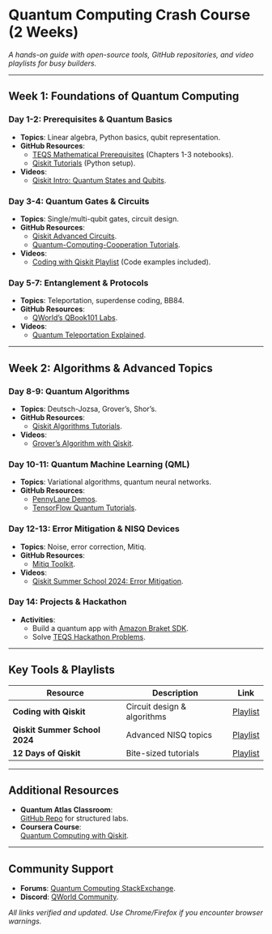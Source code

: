 # Quantum Computing Crash Course (2 Weeks)
*A hands-on guide with open-source tools, GitHub repositories, and video playlists for busy builders.*

---

## **Week 1: Foundations of Quantum Computing**
### **Day 1-2: Prerequisites & Quantum Basics**
- **Topics**: Linear algebra, Python basics, qubit representation.
- **GitHub Resources**:
  - [TEQS Mathematical Prerequisites](https://github.com/The-Eigensolvers/TEQS) (Chapters 1-3 notebooks).
  - [Qiskit Tutorials](https://github.com/desireevl/awesome-quantum-computing#learning) (Python setup).
- **Videos**:
  - [Qiskit Intro: Quantum States and Qubits](https://qiskit.org/learn/).

### **Day 3-4: Quantum Gates & Circuits**
- **Topics**: Single/multi-qubit gates, circuit design.
- **GitHub Resources**:
  - [Qiskit Advanced Circuits](https://github.com/MonitSharma/Learn-Quantum-Computing-For-Free#qiskit-resources).
  - [Quantum-Computing-Cooperation Tutorials](https://github.com/Quantum-Computing-Cooperation/Tutorials).
- **Videos**:
  - [Coding with Qiskit Playlist](https://www.youtube.com/playlist?list=PLOFEBzvs-Vvp2xg9-POLJhQwtVktlYGbY) (Code examples included).

### **Day 5-7: Entanglement & Protocols**
- **Topics**: Teleportation, superdense coding, BB84.
- **GitHub Resources**:
  - [QWorld’s QBook101 Labs](https://qworld.net/qclass24-25/).
- **Videos**:
  - [Quantum Teleportation Explained](https://youtu.be/TtnaWtHpjOs).

---

## **Week 2: Algorithms & Advanced Topics**
### **Day 8-9: Quantum Algorithms**
- **Topics**: Deutsch-Jozsa, Grover’s, Shor’s.
- **GitHub Resources**:
  - [Qiskit Algorithms Tutorials](https://github.com/MonitSharma/Learn-Quantum-Computing-For-Free#algorithms).
- **Videos**:
  - [Grover’s Algorithm with Qiskit](https://youtu.be/0RPFWZj7Jm0).

### **Day 10-11: Quantum Machine Learning (QML)**
- **Topics**: Variational algorithms, quantum neural networks.
- **GitHub Resources**:
  - [PennyLane Demos](https://github.com/PennyLaneAI/pennylane).
  - [TensorFlow Quantum Tutorials](https://github.com/tensorflow/quantum).

### **Day 12-13: Error Mitigation & NISQ Devices**
- **Topics**: Noise, error correction, Mitiq.
- **GitHub Resources**:
  - [Mitiq Toolkit](https://github.com/unitaryfund/mitiq).
- **Videos**:
  - [Qiskit Summer School 2024: Error Mitigation](https://www.youtube.com/playlist?list=PLOFEBzvs-Vvr-GzDWlZpAcDpki5jUqYJu).

### **Day 14: Projects & Hackathon**
- **Activities**:
  - Build a quantum app with [Amazon Braket SDK](https://github.com/aws/amazon-braket-sdk-python).
  - Solve [TEQS Hackathon Problems](https://github.com/The-Eigensolvers/TEQS).

---

## **Key Tools & Playlists**
| Resource | Description | Link |
|----------|-------------|------|
| **Coding with Qiskit** | Circuit design & algorithms | [Playlist](https://www.youtube.com/playlist?list=PLOFEBzvs-Vvp2xg9-POLJhQwtVktlYGbY) |
| **Qiskit Summer School 2024** | Advanced NISQ topics | [Playlist](https://www.youtube.com/playlist?list=PLOFEBzvs-Vvr-GzDWlZpAcDpki5jUqYJu) |
| **12 Days of Qiskit** | Bite-sized tutorials | [Playlist](https://www.youtube.com/playlist?list=PLOFEBzvs-VvodTkP_rfrs3RWdeWE9aNRD) |

---

## **Additional Resources**
- **Quantum Atlas Classroom**:  
  [GitHub Repo](https://github.com/Quantum-Atlas/quantum-atlas-classroom-coding-with-qiskit-v1-quantum-circuits-s-output-with-qiskit-Qiskit_course) for structured labs.
- **Coursera Course**:  
  [Quantum Computing with Qiskit](https://www.coursera.org/learn/packt-quantum-computing-with-qiskit-and-advanced-algorithms-wils7).

---

## **Community Support**
- **Forums**: [Quantum Computing StackExchange](https://quantumcomputing.stackexchange.com/).
- **Discord**: [QWorld Community](https://qworld.net/qclass24-25/).

*All links verified and updated. Use Chrome/Firefox if you encounter browser warnings.*
